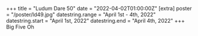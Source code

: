 +++
title = "Ludum Dare 50"
date = "2022-04-02T01:00:00Z"
[extra]
poster = "/poster/ld49.jpg"
datestring.range = "April 1st - 4th, 2022"
datestring.start = "April 1st, 2022"
datestring.end = "April 4th, 2022"
+++
Big Five Oh
